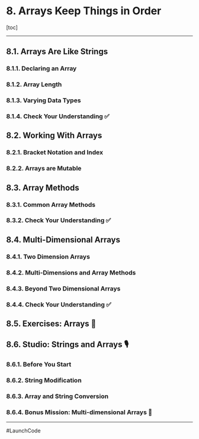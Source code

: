 # 8. Arrays Keep Things in Order

[toc]

---

## 8.1. Arrays Are Like Strings

### 8.1.1. Declaring an Array

### 8.1.2. Array Length

### 8.1.3. Varying Data Types

### 8.1.4. Check Your Understanding :white_check_mark:

## 8.2. Working With Arrays

### 8.2.1. Bracket Notation and Index

### 8.2.2. Arrays are Mutable

## 8.3. Array Methods

### 8.3.1. Common Array Methods

### 8.3.2. Check Your Understanding :white_check_mark:

## 8.4. Multi-Dimensional Arrays

### 8.4.1. Two Dimension Arrays

### 8.4.2. Multi-Dimensions and Array Methods

### 8.4.3. Beyond Two Dimensional Arrays

### 8.4.4. Check Your Understanding :white_check_mark:

## 8.5. Exercises: Arrays :runner:

## 8.6. Studio: Strings and Arrays :studio_microphone:

### 8.6.1. Before You Start

### 8.6.2. String Modification

### 8.6.3. Array and String Conversion

### 8.6.4. Bonus Mission: Multi-dimensional Arrays :rocket:



---

#LaunchCode

